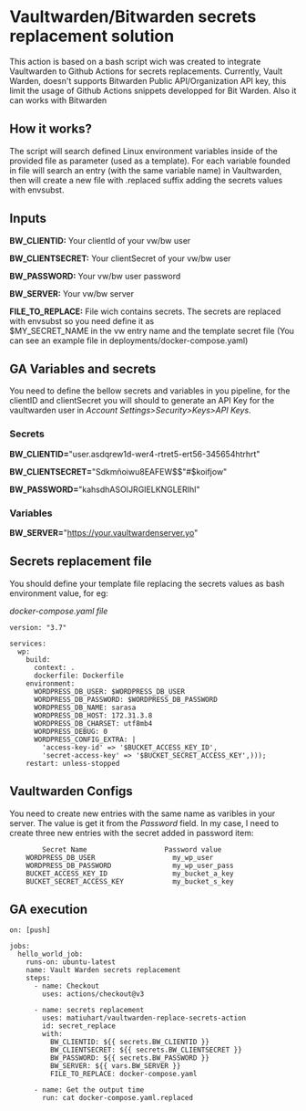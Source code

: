 # Vaultwarden/Bitwarden secrets replacement solution

This action is based on a bash script wich was created to integrate Vaultwarden to Github Actions for secrets replacements. Currently, Vault Warden, doesn't supports Bitwarden Public API/Organization API key, this limit the usage of Github Actions snippets developped for Bit Warden. Also it can works with Bitwarden

## How it works?
The script will search defined Linux environment variables inside of the provided file as parameter (used as a template). For each variable founded in file will search an entry (with the same variable name) in Vaultwarden, then   will create a new file with .replaced suffix adding the secrets values with envsubst.

## Inputs
**BW_CLIENTID:** Your clientId of your vw/bw user 

**BW_CLIENTSECRET:** Your clientSecret of your vw/bw user 

**BW_PASSWORD:** Your vw/bw user password

**BW_SERVER:** Your vw/bw server

**FILE_TO_REPLACE:** File wich contains secrets. The secrets are replaced with envsubst so you need define it as            
                $MY_SECRET_NAME in the vw entry name and the template secret file (You can see an example file in deployments/docker-compose.yaml)

## GA Variables and secrets
You need to define the bellow secrets and variables in you pipeline, for the clientID and clientSecret you will should to generate an API Key for the vaultwarden user in *Account Settings>Security>Keys>API Keys*.

### Secrets

**BW_CLIENTID=**"user.asdqrew1d-wer4-rtret5-ert56-345654htrhrt"

**BW_CLIENTSECRET=**"Sdkmñoiwu8EAFEW$$"#$koifjow"

**BW_PASSWORD=**"kahsdhASOIJRGIELKNGLERIhI"


### Variables

**BW_SERVER=**"https://your.vaultwardenserver.yo"


## Secrets replacement file
You should define your template file replacing the secrets values as bash environment value, for eg:

*docker-compose.yaml file*
```
version: "3.7"

services:
  wp:
    build:
      context: .
      dockerfile: Dockerfile
    environment:
      WORDPRESS_DB_USER: $WORDPRESS_DB_USER
      WORDPRESS_DB_PASSWORD: $WORDPRESS_DB_PASSWORD
      WORDPRESS_DB_NAME: sarasa
      WORDPRESS_DB_HOST: 172.31.3.8
      WORDPRESS_DB_CHARSET: utf8mb4
      WORDPRESS_DEBUG: 0
      WORDPRESS_CONFIG_EXTRA: |
        'access-key-id' => '$BUCKET_ACCESS_KEY_ID',
        'secret-access-key' => '$BUCKET_SECRET_ACCESS_KEY',)));
    restart: unless-stopped
```

## Vaultwarden Configs
You need to create new entries with the same name as varibles in your server. The value is get it from the *Password* field.
In my case, I need to create three new entries with the secret added in password item:

```
        Secret Name                   Password value
    WORDPRESS_DB_USER                   my_wp_user
    WORDPRESS_DB_PASSWORD               my_wp_user_pass
    BUCKET_ACCESS_KEY_ID                my_bucket_a_key
    BUCKET_SECRET_ACCESS_KEY            my_bucket_s_key
```

## GA execution
```
on: [push]

jobs:
  hello_world_job:
    runs-on: ubuntu-latest
    name: Vault Warden secrets replacement
    steps:
      - name: Checkout
        uses: actions/checkout@v3
      
      - name: secrets replacement
        uses: matiuhart/vaultwarden-replace-secrets-action
        id: secret_replace
        with:
          BW_CLIENTID: ${{ secrets.BW_CLIENTID }}
          BW_CLIENTSECRET: ${{ secrets.BW_CLIENTSECRET }}
          BW_PASSWORD: ${{ secrets.BW_PASSWORD }}
          BW_SERVER: ${{ vars.BW_SERVER }}
          FILE_TO_REPLACE: docker-compose.yaml
      
      - name: Get the output time
        run: cat docker-compose.yaml.replaced
```